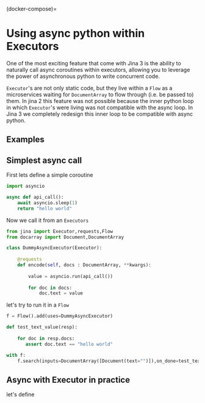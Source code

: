 (docker-compose)=
# Using async python within Executors


One of the most exciting feature that come with Jina 3 is the ability to naturally call async coroutines within 
executors, allowing you to leverage the power of asynchronous python to write concurrent code. 

`Executor`'s are not only static code, but they live within a `Flow`
as a microservices waiting for `DocumentArray` to flow through (i.e. be passed to) them. In jina 2 this feature was 
not possible because the inner python loop in which `Executor`'s were living was not compatible with the async loop.
In Jina 3 we completely redesign this inner loop to be compatible with async python. 


## Examples

## Simplest async call

First lets define a simple coroutine 

```python
import asyncio

async def api_call():
    await asyncio.sleep(1)
    return "hello world"
```
Now we call it from an `Executors`

```python
from jina import Executor,requests,Flow
from docarray import Document,DocumentArray

class DummyAsyncExecutor(Executor):
    
    @requests
    def encode(self, docs : DocumentArray, **kwargs):
        
        value = asyncio.run(api_call())
        
        for doc in docs:
            doc.text = value
```

let's try to run it in a `Flow`

```python
f = Flow().add(uses=DummyAsyncExecutor)

def test_text_value(resp):
    
    for doc in resp.docs:
       assert doc.text == "hello world"

with f:
    f.search(inputs=DocumentArray([Document(text="")]),on_done=test_text_value)
```

## Async with Executor in practice

let's define

